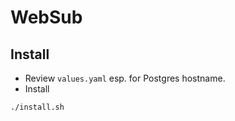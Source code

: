 # WebSub

## Install
* Review `values.yaml` esp. for Postgres hostname.
* Install
```
./install.sh
``` 
